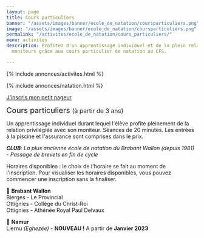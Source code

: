 ```yaml
---
layout: page
title: Cours particuliers
banner: "/assets/images/banner/ecole_de_natation/coursparticuliers.png"
image: "/assets/images/banner/ecole_de_natation/coursparticuliers.png"
permalink: "/activites/ecole_de_natation/cours_particuliers/"
menu: activites
description: Profitez d'un apprentissage individuel et de la plein relation avec les
  moniteurs grâce aux cours particulier de natation au CFS.

---
```

{% include annonces/activites.html %}

{% include annonces/natation.html %}

<div class="d-flex justify-content-center mb-3">
<a href="https://www12.iclub.be/myiclub3_CFS_register.asp?ClubID=559&LG=FR&Categorie=5" class="btn btn-info-filled" target="_blank">J'inscris mon petit nageur</a>
</div>

<span style="font-size:20px">Cours particuliers </span><span style="font-size:16px">(à partir de 3 ans)</span>

Un apprentissage individuel durant lequel l'élève profite pleinement de la relation privilégiée avec son moniteur. Séances de 20 minutes. Les entrées à la piscine et l'assurance sont comprises dans le prix.

**_CLUB_**_: La plus ancienne école de natation du Brabant Wallon (depuis 1981) - Passage de brevets en fin de cycle_

Horaires disponibles : le choix de l'horaire se fait au moment de l'inscription. Pour visualiser les horaires disponibles, vous pouvez commencer une inscription sans la finaliser.

📍 **Brabant Wallon**  
Bierges - Le Provincial  
Ottignies - Collège du Christ-Roi  
Ottignies - Athénée Royal Paul Delvaux

📍 **Namur**  
Liernu _(Eghezée)_ - **NOUVEAU !** A partir de **Janvier 2023**